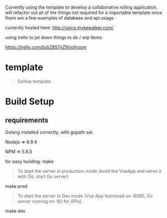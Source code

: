Currently using the template to develop a collaborative rolling application, will refactor out all of the things not required for a importable template once there are a few examples of database and api usage.

currently hosted here: http://voice.mykewalker.com/

using trello to jot down things to do / wip items

https://trello.com/b/pZ8S7xZ9/rollroom

# template

> GoVue template

# Build Setup
## requirements

Golang installed correctly, with gopath set.

Nodejs => 8.9.4

NPM => 5.6.0

for easy building: make


>To start the server in production mode (build the VueApp and serve it with Go, start Go server)

make prod

>To start the server in Dev mode (Vue App hotreload on :8080, Go server running on :80 for APIs)

make dev

